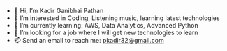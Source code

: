 - 👋 Hi, I’m Kadir Ganibhai Pathan
- 👀 I’m interested in Coding, Listening music, learning latest technologies
- 🌱 I’m currently learning: AWS, Data Analytics, Advanced Python
- 💞️ I’m looking for a job where I will get new technologies to learn
- 📫 Send an email to reach me: pkadir32@gmail.com 
